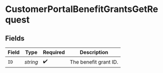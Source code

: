 # CustomerPortalBenefitGrantsGetRequest


## Fields

| Field                 | Type                  | Required              | Description           |
| --------------------- | --------------------- | --------------------- | --------------------- |
| `ID`                  | *string*              | :heavy_check_mark:    | The benefit grant ID. |